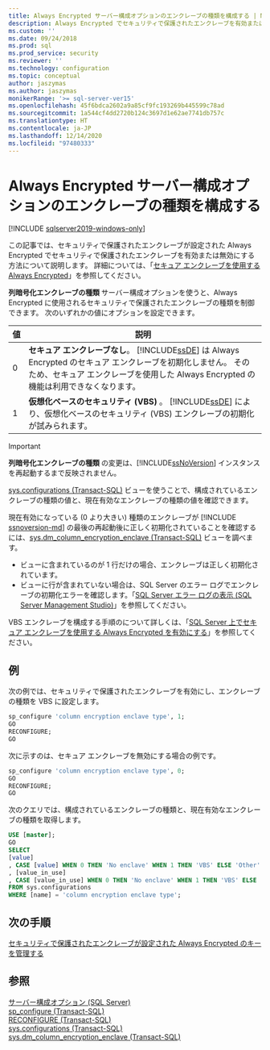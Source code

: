 ```yaml
---
title: Always Encrypted サーバー構成オプションのエンクレーブの種類を構成する | Microsoft Docs
description: Always Encrypted でセキュリティで保護されたエンクレーブを有効または無効にする方法について説明します。 エンクレーブが正しく初期化されているかどうかを確認する方法について説明します。
ms.custom: ''
ms.date: 09/24/2018
ms.prod: sql
ms.prod_service: security
ms.reviewer: ''
ms.technology: configuration
ms.topic: conceptual
author: jaszymas
ms.author: jaszymas
monikerRange: '>= sql-server-ver15'
ms.openlocfilehash: 45f6bdca2602a9a85cf9fc193269b445599c78ad
ms.sourcegitcommit: 1a544cf4dd2720b124c3697d1e62ae7741db757c
ms.translationtype: HT
ms.contentlocale: ja-JP
ms.lasthandoff: 12/14/2020
ms.locfileid: "97480333"
---
```

# <a name="configure-the-enclave-type-for-always-encrypted-server-configuration-option"></a>Always Encrypted サーバー構成オプションのエンクレーブの種類を構成する

[!INCLUDE [sqlserver2019-windows-only](../../includes/applies-to-version/sqlserver2019-windows-only.md)]

この記事では、セキュリティで保護されたエンクレーブが設定された Always Encrypted でセキュリティで保護されたエンクレーブを有効または無効にする方法について説明します。 詳細については、「[セキュア エンクレーブを使用する Always Encrypted](../../relational-databases/security/encryption/always-encrypted-enclaves.md)」を参照してください。

**列暗号化エンクレーブの種類** サーバー構成オプションを使うと、Always Encrypted に使用されるセキュリティで保護されたエンクレーブの種類を制御できます。 次のいずれかの値にオプションを設定できます。  
  
|値|説明|  
|-------------------|-----------------| 
|0|**セキュア エンクレーブなし**。 [!INCLUDE[ssDE](../../includes/ssde-md.md)] は Always Encrypted のセキュア エンクレーブを初期化しません。 そのため、セキュア エンクレーブを使用した Always Encrypted の機能は利用できなくなります。|  
|1|**仮想化ベースのセキュリティ (VBS)** 。 [!INCLUDE[ssDE](../../includes/ssde-md.md)] により、仮想化ベースのセキュリティ (VBS) エンクレーブの初期化が試みられます。

> [!IMPORTANT]
> **列暗号化エンクレーブの種類** の変更は、[!INCLUDE[ssNoVersion](../../includes/ssnoversion-md.md)] インスタンスを再起動するまで反映されません。
   
[sys.configurations (Transact-SQL)](../../relational-databases/system-catalog-views/sys-configurations-transact-sql.md) ビューを使うことで、構成されているエンクレーブの種類の値と、現在有効なエンクレーブの種類の値を確認できます。 

現在有効になっている (0 より大きい) 種類のエンクレーブが [!INCLUDE [ssnoversion-md](../../includes/ssnoversion-md.md)] の最後の再起動後に正しく初期化されていることを確認するには、[sys.dm_column_encryption_enclave (Transact-SQL)](../../relational-databases/system-dynamic-management-views/sys-dm-column-encryption-enclave.md) ビューを調べます。
 - ビューに含まれているのが 1 行だけの場合、エンクレーブは正しく初期化されています。 
 - ビューに行が含まれていない場合は、SQL Server のエラー ログでエンクレーブの初期化エラーを確認します。「[SQL Server エラー ログの表示 (SQL Server Management Studio)](../../relational-databases/performance/view-the-sql-server-error-log-sql-server-management-studio.md)」を参照してください。

VBS エンクレーブを構成する手順のについて詳しくは、「[SQL Server 上でセキュア エンクレーブを使用する Always Encrypted を有効にする](../../relational-databases/security/tutorial-getting-started-with-always-encrypted-enclaves.md#step-3-enable-always-encrypted-with-secure-enclaves-in-sql-server)」を参照してください。

## <a name="examples"></a>例  
 次の例では、セキュリティで保護されたエンクレーブを有効にし、エンクレーブの種類を VBS に設定します。

```sql  
sp_configure 'column encryption enclave type', 1;  
GO  
RECONFIGURE;  
GO  
```  

次に示すのは、セキュア エンクレーブを無効にする場合の例です。  

```sql  
sp_configure 'column encryption enclave type', 0;  
GO  
RECONFIGURE;  
GO  
```  

次のクエリでは、構成されているエンクレーブの種類と、現在有効なエンクレーブの種類を取得します。

```sql  
USE [master];
GO
SELECT
[value]
, CASE [value] WHEN 0 THEN 'No enclave' WHEN 1 THEN 'VBS' ELSE 'Other' END AS [value_description]
, [value_in_use]
, CASE [value_in_use] WHEN 0 THEN 'No enclave' WHEN 1 THEN 'VBS' ELSE 'Other' END AS [value_in_use_description]
FROM sys.configurations
WHERE [name] = 'column encryption enclave type'; 
```  
## <a name="next-steps"></a>次の手順
 [セキュリティで保護されたエンクレーブが設定された Always Encrypted のキーを管理する](../../relational-databases/security/encryption/always-encrypted-enclaves-manage-keys.md)

## <a name="see-also"></a>参照  
 [サーバー構成オプション &#40;SQL Server&#41;](../../database-engine/configure-windows/server-configuration-options-sql-server.md)   
 [sp_configure &#40;Transact-SQL&#41;](../../relational-databases/system-stored-procedures/sp-configure-transact-sql.md)   
 [RECONFIGURE &#40;Transact-SQL&#41;](../../t-sql/language-elements/reconfigure-transact-sql.md)   
 [sys.configurations (Transact-SQL)](../../relational-databases/system-catalog-views/sys-configurations-transact-sql.md)   
 [sys.dm_column_encryption_enclave (Transact-SQL)](../../relational-databases/system-dynamic-management-views/sys-dm-column-encryption-enclave.md)   
